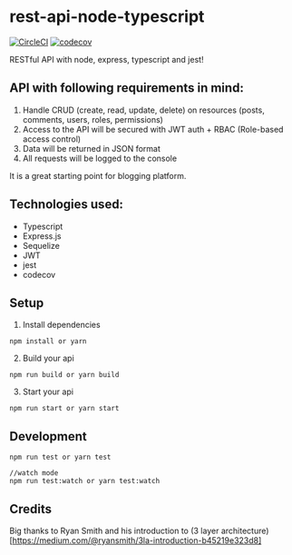 # rest-api-node-typescript

[![CircleCI](https://circleci.com/gh/mariocoski/rest-api-node-typescript.svg?style=svg)](https://circleci.com/gh/mariocoski/rest-api-node-typescript)
[![codecov](https://codecov.io/gh/mariocoski/rest-api-node-typescript/branch/master/graph/badge.svg)](https://codecov.io/gh/mariocoski/rest-api-node-typescript)

RESTful API with node, express, typescript and jest!

## API with following requirements in mind:
1. Handle CRUD (create, read, update, delete) on resources (posts, comments, users, roles, permissions)
2. Access to the API will be secured with JWT auth + RBAC (Role-based access control)
3. Data will be returned in JSON format
4. All requests will be logged to the console

It is a great starting point for blogging platform.

## Technologies used:
- Typescript
- Express.js
- Sequelize
- JWT
- jest
- codecov

## Setup
1. Install dependencies
```
npm install or yarn
```
2. Build your api
```
npm run build or yarn build
```
3. Start your api
```
npm run start or yarn start
```

## Development
```
npm run test or yarn test

//watch mode
npm run test:watch or yarn test:watch
```

## Credits
Big thanks to Ryan Smith and his introduction to (3 layer architecture)[https://medium.com/@ryansmith/3la-introduction-b45219e323d8]
